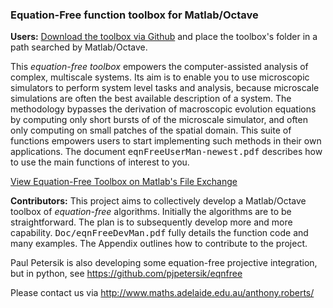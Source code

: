 <h3>Equation-Free function toolbox for Matlab/Octave</h3>

<b>Users:</b> <a
href="https://github.com/uoa1184615/EquationFreeGit">
Download the toolbox via Github</a> and place the toolbox's
folder in a path searched by Matlab/Octave. 

<p>This <em>equation-free toolbox</em> empowers the
computer-assisted analysis of complex, multiscale systems.
Its aim is to enable you to use microscopic simulators to
perform system level tasks and analysis, because microscale
simulations are often the best available description of a
system. The methodology bypasses the derivation of
macroscopic evolution equations by computing only short
bursts of of the microscale simulator, and often only
computing on small patches of the spatial domain. This suite
of functions empowers users to start implementing such
methods in their own applications. The document
<tt>eqnFreeUserMan-newest.pdf</tt> describes how to use the
main functions of interest to you.

<p><a href="https://au.mathworks.com/matlabcentral/fileexchange/73632-equation-free-toolbox"> 
View Equation-Free Toolbox on Matlab's File Exchange</a>

<p><b>Contributors:</b> This project aims to collectively develop a
Matlab/Octave toolbox of <em>equation-free</em> algorithms.
Initially the algorithms are to be straightforward.  The
plan is to subsequently develop more and more capability.
<tt>Doc/eqnFreeDevMan.pdf</tt> fully details the function code and
many examples.  The Appendix outlines how to contribute to
the project.

<p>Paul Petersik is also developing some equation-free
projective integration, but in python, see
<a href="https://github.com/pjpetersik/eqnfree">
https://github.com/pjpetersik/eqnfree </a>

<p>Please contact us via
<a href="http://www.maths.adelaide.edu.au/anthony.roberts/">
http://www.maths.adelaide.edu.au/anthony.roberts/ </a>
